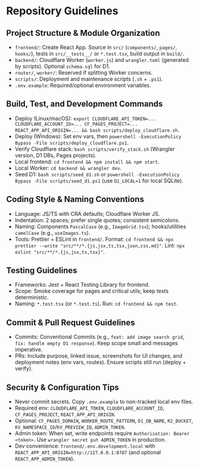 # Repository Guidelines

## Project Structure & Module Organization
- `frontend/`: Create React App. Source in `src/` (`components/`, `pages/`, `hooks/`), tests in `src/__tests__/` or `*.test.tsx`, build output in `build/`.
- `backend/`: Cloudflare Worker (`worker.js`) and `wrangler.toml` (generated by scripts). Optional `schema.sql` for D1.
- `router/`, `worker/`: Reserved if splitting Worker concerns.
- `scripts/`: Deployment and maintenance scripts (`.sh` + `.ps1`).
- `.env.example`: Required/optional environment variables.

## Build, Test, and Development Commands
- Deploy (Linux/macOS): `export CLOUDFLARE_API_TOKEN=... CLOUDFLARE_ACCOUNT_ID=... CF_PAGES_PROJECT=... REACT_APP_API_ORIGIN=... && bash scripts/deploy_cloudflare.sh`.
- Deploy (Windows): Set env vars, then `powershell -ExecutionPolicy Bypass -File scripts/deploy_cloudflare.ps1`.
- Verify Cloudflare stack: `bash scripts/verify_stack.sh` (Wrangler version, D1 DBs, Pages projects).
- Local frontend: `cd frontend && npm install && npm start`.
- Local Worker: `cd backend && wrangler dev`.
- Seed D1: `bash scripts/seed_d1.sh` or `powershell -ExecutionPolicy Bypass -File scripts/seed_d1.ps1` (use `D1_LOCAL=1` for local SQLite).

## Coding Style & Naming Conventions
- Language: JS/TS with CRA defaults; Cloudflare Worker JS.
- Indentation: 2 spaces; prefer single quotes; consistent semicolons.
- Naming: Components `PascalCase` (e.g., `ImageGrid.tsx`); hooks/utilities `camelCase` (e.g., `useImages.ts`).
- Tools: Prettier + ESLint in `frontend/`. Format: `cd frontend && npx prettier --write "src/**/*.{js,jsx,ts,tsx,json,css,md}"`. Lint: `npx eslint "src/**/*.{js,jsx,ts,tsx}"`.

## Testing Guidelines
- Frameworks: Jest + React Testing Library for frontend.
- Scope: Smoke coverage for pages and critical utils; keep tests deterministic.
- Naming: `*.test.tsx` (or `*.test.ts`). Run: `cd frontend && npm test`.

## Commit & Pull Request Guidelines
- Commits: Conventional Commits (e.g., `feat: add image search grid`, `fix: handle empty D1 response`). Keep scope small and messages imperative.
- PRs: Include purpose, linked issue, screenshots for UI changes, and deployment notes (env vars, routes). Ensure scripts still run (deploy + verify).

## Security & Configuration Tips
- Never commit secrets. Copy `.env.example` to non-tracked local env files.
- Required env: `CLOUDFLARE_API_TOKEN`, `CLOUDFLARE_ACCOUNT_ID`, `CF_PAGES_PROJECT`, `REACT_APP_API_ORIGIN`.
- Optional: `CF_PAGES_DOMAIN`, `WORKER_ROUTE_PATTERN`, `D1_DB_NAME`, `R2_BUCKET`, `KV_NAMESPACE_ID`/`KV_PREVIEW_ID`, `ADMIN_TOKEN`.
- Admin token: When set, write endpoints require `Authorization: Bearer <token>`. Use `wrangler secret put ADMIN_TOKEN` in production.
- Dev convenience: `frontend/.env.development.local` with `REACT_APP_API_ORIGIN=http://127.0.0.1:8787` (and optional `REACT_APP_ADMIN_TOKEN`).
